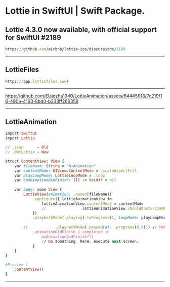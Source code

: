 Lottie in SwiftUI | Swift Package.
===============

Lottie 4.3.0 now available, with official support for SwiftUI #2189
---------------
````ruby
https://github.com/airbnb/lottie-ios/discussions/2189
````
---------------

LottieFiles
---------------
````ruby
https://app.lottiefiles.com/
````
---------------

https://github.com/Elaidzha1940/LottieAnimation/assets/64445918/7c219f16-490a-4163-8bd0-b338ff266358

---------------

LottieAnimation
---------------
````ruby
import SwiftUI
import Lottie

// .json      - Old
// .dotLottie - New

struct ContentView: View {
    var fileName: String = "AiAnimation"
    var contentMode: UIView.ContentMode = .scaleAspectFill
    var playLoopMood: LottieLoopMode = .loop
    var onAnimationDidFinish: (() -> Void)? = nil
    
    var body: some View {
        LottieView(animation: .named(fileName))
            .configure({ lottieAnimationView in
                lottieAnimationView.contentMode = contentMode
                //                lottieAnimationView.shouldRasterizeWhenIdle = true
            })
            .playbackMode(.playing(.toProgress(1, loopMode: playLoopMood)))
        
        //            .playbackMode(.paused(at: .progress(0.8))) // MARK: - Specific part
            .animationDidFinish { completed in
                onAnimationDidFinish?()
                // Do something  here, execute next screen.
            }
    }
}

#Preview {
    ContentView()
}
````
-------------

